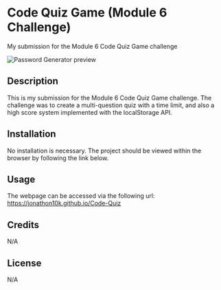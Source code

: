 # Code Quiz Game (Module 6 Challenge)
My submission for the Module 6 Code Quiz Game challenge

![Password Generator preview](./assets/screenshot.png)

## Description

This is my submission for the Module 6 Code Quiz Game challenge. The challenge was to create a multi-question quiz with a time limit, and also a high score system implemented with the localStorage API.


## Installation

No installation is necessary. The project should be viewed within the browser by following the link below.

## Usage

The webpage can be accessed via the following url: https://jonathon10k.github.io/Code-Quiz


## Credits

N/A

## License

N/A